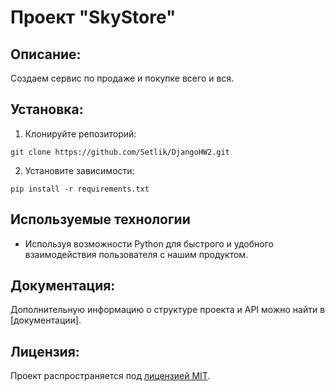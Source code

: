 # Проект "SkyStore"

## Описание:

Создаем сервис по продаже и покупке всего и вся.

## Установка:

1. Клонируйте репозиторий:

```
git clone https://github.com/Setlik/DjangoHW2.git
```

2. Установите зависимости:

```
pip install -r requirements.txt
```

## Используемые технологии

- Используя возможности Python для быстрого и удобного взаимодействия пользователя с нашим продуктом.


## Документация:

Дополнительную информацию о структуре проекта и API можно найти в [документации].

## Лицензия:

Проект распространяется под [лицензией MIT](LICENSE).


